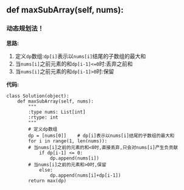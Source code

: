 ## def maxSubArray(self, nums):
### 动态规划法！
**思路:**
1. 定义`dp`数组:`dp[i]`表示以`nums[i]`结尾的子数组的最大和
2. 当`nums[i]`之前元素的和`dp[i-1]<=0`时:丢弃之前和
3. 当`nums[i]`之前元素的和`dp[i-1]>0`时:保留

**代码:**
```
class Solution(object):
    def maxSubArray(self, nums):
        """
        :type nums: List[int]
        :rtype: int
        """
        # 定义dp数组
        dp = [nums[0]]    # dp[i]表示以nums[i]结尾的子数组的最大和
        for i in range(1, len(nums)):
        # 当nums[i]之前的元素的和<0时,直接丢弃,只会对nums[i]产生负贡献
            if dp[i-1] <= 0:
                dp.append(nums[i])
        # 当nums[i]之前的元素和>0时,保留
            else:
                dp.append(nums[i]+dp[i-1])
        return max(dp)
```